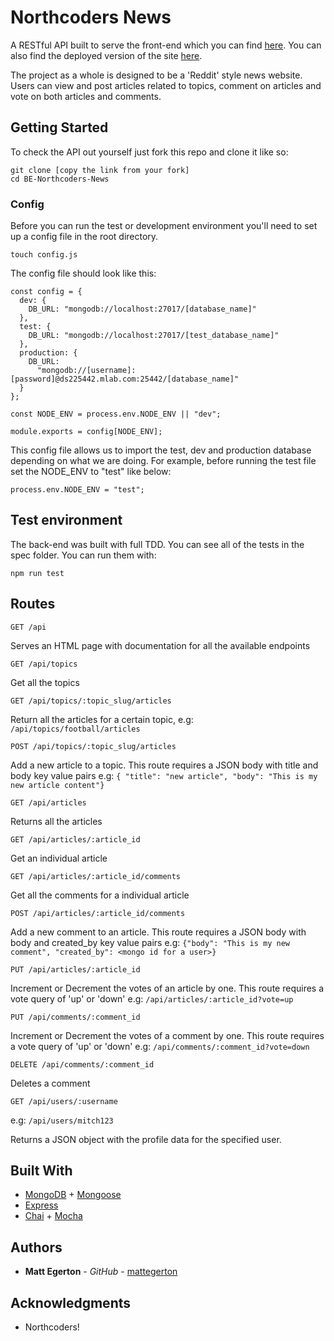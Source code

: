 # Northcoders News 
A RESTful API built to serve the front-end which you can find [here](https://github.com/mattegerton/FE-Northcoders-News).
You can also find the deployed version of the site [here](https://nc-news-mattegerton.netlify.com/).

The project as a whole is designed to be a 'Reddit' style news website. Users can view and post articles related to topics, comment on articles and vote on both articles and comments. 

## Getting Started

To check the API out yourself just fork this repo and clone it like so:
```
git clone [copy the link from your fork]
cd BE-Northcoders-News
```
### Config

Before you can run the test or development environment you'll need to set up a config file in the root directory.
```
touch config.js
```
The config file should look like this:
```
const config = {
  dev: {
    DB_URL: "mongodb://localhost:27017/[database_name]"
  },
  test: {
    DB_URL: "mongodb://localhost:27017/[test_database_name]"
  },
  production: {
    DB_URL:
      "mongodb://[username]:[password]@ds225442.mlab.com:25442/[database_name]"
  }
};

const NODE_ENV = process.env.NODE_ENV || "dev";

module.exports = config[NODE_ENV];
```
This config file allows us to import the test, dev and production database depending on what we are doing. For example, before running the test file set the NODE_ENV to "test" like below: 
```
process.env.NODE_ENV = "test";
```

## Test environment
The back-end was built with full TDD. You can see all of the tests in the spec folder. You can run them with:
```
npm run test
```

## Routes

```http
GET /api
```

Serves an HTML page with documentation for all the available endpoints

```http
GET /api/topics
```

Get all the topics

```http
GET /api/topics/:topic_slug/articles
```

Return all the articles for a certain topic, e.g: `/api/topics/football/articles`

```http
POST /api/topics/:topic_slug/articles
```

Add a new article to a topic. This route requires a JSON body with title and body key value pairs
e.g: `{ "title": "new article", "body": "This is my new article content"}`

```http
GET /api/articles
```

Returns all the articles

```http
GET /api/articles/:article_id
```

Get an individual article

```http
GET /api/articles/:article_id/comments
```

Get all the comments for a individual article

```http
POST /api/articles/:article_id/comments
```

Add a new comment to an article. This route requires a JSON body with body and created_by key value pairs
e.g: `{"body": "This is my new comment", "created_by": <mongo id for a user>}`

```http
PUT /api/articles/:article_id
```

Increment or Decrement the votes of an article by one. This route requires a vote query of 'up' or 'down'
e.g: `/api/articles/:article_id?vote=up`

```http
PUT /api/comments/:comment_id
```

Increment or Decrement the votes of a comment by one. This route requires a vote query of 'up' or 'down'
e.g: `/api/comments/:comment_id?vote=down`

```http
DELETE /api/comments/:comment_id
```

Deletes a comment

```http
GET /api/users/:username
```

e.g: `/api/users/mitch123`

Returns a JSON object with the profile data for the specified user.

## Built With

* [MongoDB](https://www.mongodb.com/) + [Mongoose](https://mongoosejs.com/)
* [Express](https://expressjs.com/) 
* [Chai](https://www.chaijs.com/) + [Mocha](https://mochajs.org/)


## Authors

* **Matt Egerton** - *GitHub* - [mattegerton](https://github.com/mattegerton)


## Acknowledgments

* Northcoders!


